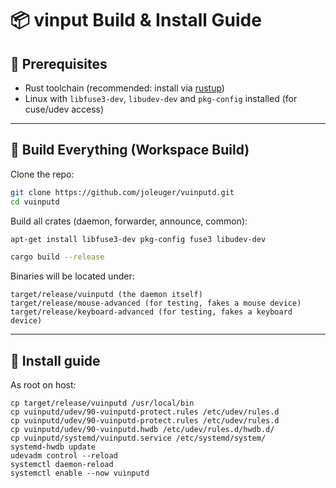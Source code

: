 # 📦 vinput Build & Install Guide

## 🔹 Prerequisites

* Rust toolchain (recommended: install via [rustup](https://rustup.rs))
* Linux with `libfuse3-dev`, `libudev-dev` and `pkg-config` installed (for cuse/udev access)

---

## 🔹 Build Everything (Workspace Build)

Clone the repo:

```bash
git clone https://github.com/joleuger/vuinputd.git
cd vuinputd
```

Build all crates (daemon, forwarder, announce, common):

```bash
apt-get install libfuse3-dev pkg-config fuse3 libudev-dev

cargo build --release
```

Binaries will be located under:

```
target/release/vuinputd (the daemon itself)
target/release/mouse-advanced (for testing, fakes a mouse device)
target/release/keyboard-advanced (for testing, fakes a keyboard device)
```


---

## 🔹 Install guide

As root on host:
```
cp target/release/vuinputd /usr/local/bin
cp vuinputd/udev/90-vuinputd-protect.rules /etc/udev/rules.d
cp vuinputd/udev/90-vuinputd-protect.rules /etc/udev/rules.d
cp vuinputd/udev/90-vuinputd.hwdb /etc/udev/rules.d/hwdb.d/
cp vuinputd/systemd/vuinputd.service /etc/systemd/system/
systemd-hwdb update
udevadm control --reload
systemctl daemon-reload
systemctl enable --now vuinputd
```